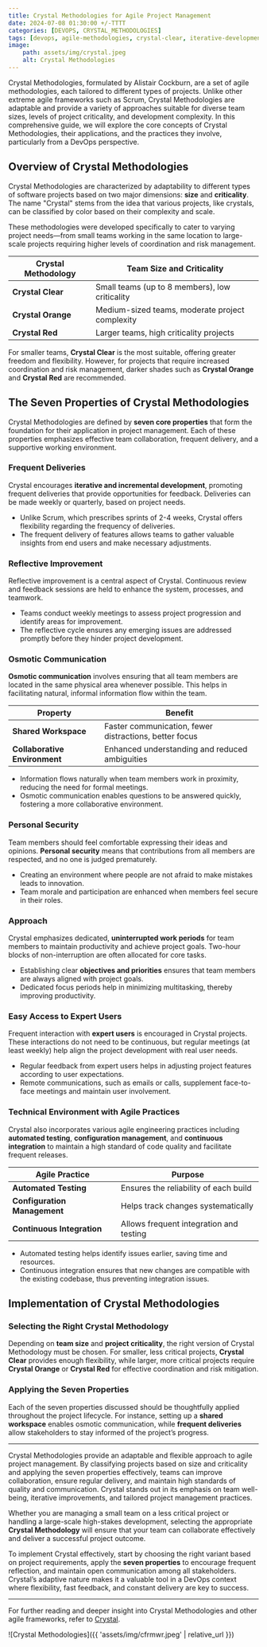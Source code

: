 ```yaml
---
title: Crystal Methodologies for Agile Project Management
date: 2024-07-08 01:30:00 +/-TTTT
categories: [DEVOPS, CRYSTAL_METHODOLOGIES]
tags: [devops, agile-methodologies, crystal-clear, iterative-development, incremental-delivery, frequent-deliveries, reflective-improvement, osmotic-communication, personal-security, project-management, easy-access-expert-users, technical-environment-agile-testing, configuration-management, continuous-integration] 
image:
    path: assets/img/crystal.jpeg
    alt: Crystal Methodologies
---
```


Crystal Methodologies, formulated by Alistair Cockburn, are a set of agile methodologies, each tailored to different types of projects. Unlike other extreme agile frameworks such as Scrum, Crystal Methodologies are adaptable and provide a variety of approaches suitable for diverse team sizes, levels of project criticality, and development complexity. In this comprehensive guide, we will explore the core concepts of Crystal Methodologies, their applications, and the practices they involve, particularly from a DevOps perspective.

## Overview of Crystal Methodologies

Crystal Methodologies are characterized by adaptability to different types of software projects based on two major dimensions: **size** and **criticality**. The name "Crystal" stems from the idea that various projects, like crystals, can be classified by color based on their complexity and scale.

These methodologies were developed specifically to cater to varying project needs—from small teams working in the same location to large-scale projects requiring higher levels of coordination and risk management.

| Crystal Methodology | Team Size and Criticality                             |
|---------------------|------------------------------------------------------|
| **Crystal Clear**   | Small teams (up to 8 members), low criticality       |
| **Crystal Orange**  | Medium-sized teams, moderate project complexity      |
| **Crystal Red**     | Larger teams, high criticality projects              |

For smaller teams, **Crystal Clear** is the most suitable, offering greater freedom and flexibility. However, for projects that require increased coordination and risk management, darker shades such as **Crystal Orange** and **Crystal Red** are recommended.

## The Seven Properties of Crystal Methodologies

Crystal Methodologies are defined by **seven core properties** that form the foundation for their application in project management. Each of these properties emphasizes effective team collaboration, frequent delivery, and a supportive working environment.

### **Frequent Deliveries**

Crystal encourages **iterative and incremental development**, promoting frequent deliveries that provide opportunities for feedback. Deliveries can be made weekly or quarterly, based on project needs.

- Unlike Scrum, which prescribes sprints of 2-4 weeks, Crystal offers flexibility regarding the frequency of deliveries.
- The frequent delivery of features allows teams to gather valuable insights from end users and make necessary adjustments.

### **Reflective Improvement**

Reflective improvement is a central aspect of Crystal. Continuous review and feedback sessions are held to enhance the system, processes, and teamwork.

- Teams conduct weekly meetings to assess project progression and identify areas for improvement.
- The reflective cycle ensures any emerging issues are addressed promptly before they hinder project development.

### **Osmotic Communication**

**Osmotic communication** involves ensuring that all team members are located in the same physical area whenever possible. This helps in facilitating natural, informal information flow within the team.

| Property              | Benefit                                             |
|-----------------------|-----------------------------------------------------|
| **Shared Workspace**  | Faster communication, fewer distractions, better focus |
| **Collaborative Environment** | Enhanced understanding and reduced ambiguities |

- Information flows naturally when team members work in proximity, reducing the need for formal meetings.
- Osmotic communication enables questions to be answered quickly, fostering a more collaborative environment.

### **Personal Security**

Team members should feel comfortable expressing their ideas and opinions. **Personal security** means that contributions from all members are respected, and no one is judged prematurely.

- Creating an environment where people are not afraid to make mistakes leads to innovation.
- Team morale and participation are enhanced when members feel secure in their roles.

### **Approach**

Crystal emphasizes dedicated, **uninterrupted work periods** for team members to maintain productivity and achieve project goals. Two-hour blocks of non-interruption are often allocated for core tasks.

- Establishing clear **objectives and priorities** ensures that team members are always aligned with project goals.
- Dedicated focus periods help in minimizing multitasking, thereby improving productivity.

### **Easy Access to Expert Users**

Frequent interaction with **expert users** is encouraged in Crystal projects. These interactions do not need to be continuous, but regular meetings (at least weekly) help align the project development with real user needs.

- Regular feedback from expert users helps in adjusting project features according to user expectations.
- Remote communications, such as emails or calls, supplement face-to-face meetings and maintain user involvement.

### **Technical Environment with Agile Practices**

Crystal also incorporates various agile engineering practices including **automated testing**, **configuration management**, and **continuous integration** to maintain a high standard of code quality and facilitate frequent releases.

| Agile Practice                     | Purpose                                  |
|------------------------------------|------------------------------------------|
| **Automated Testing**              | Ensures the reliability of each build    |
| **Configuration Management**       | Helps track changes systematically       |
| **Continuous Integration**         | Allows frequent integration and testing  |

- Automated testing helps identify issues earlier, saving time and resources.
- Continuous integration ensures that new changes are compatible with the existing codebase, thus preventing integration issues.

## Implementation of Crystal Methodologies

### **Selecting the Right Crystal Methodology**

Depending on **team size** and **project criticality**, the right version of Crystal Methodology must be chosen. For smaller, less critical projects, **Crystal Clear** provides enough flexibility, while larger, more critical projects require **Crystal Orange** or **Crystal Red** for effective coordination and risk mitigation.

### **Applying the Seven Properties**

Each of the seven properties discussed should be thoughtfully applied throughout the project lifecycle. For instance, setting up a **shared workspace** enables osmotic communication, while **frequent deliveries** allow stakeholders to stay informed of the project’s progress.

---
Crystal Methodologies provide an adaptable and flexible approach to agile project management. By classifying projects based on size and criticality and applying the seven properties effectively, teams can improve collaboration, ensure regular delivery, and maintain high standards of quality and communication. Crystal stands out in its emphasis on team well-being, iterative improvements, and tailored project management practices.

Whether you are managing a small team on a less critical project or handling a large-scale high-stakes development, selecting the appropriate **Crystal Methodology** will ensure that your team can collaborate effectively and deliver a successful project outcome.

To implement Crystal effectively, start by choosing the right variant based on project requirements, apply the **seven properties** to encourage frequent reflection, and maintain open communication among all stakeholders. Crystal’s adaptive nature makes it a valuable tool in a DevOps context where flexibility, fast feedback, and constant delivery are key to success.

---

For further reading and deeper insight into Crystal Methodologies and other agile frameworks, refer to [Crystal]().

![Crystal Methodologies]({{ 'assets/img/cfrmwr.jpeg' | relative_url }})
